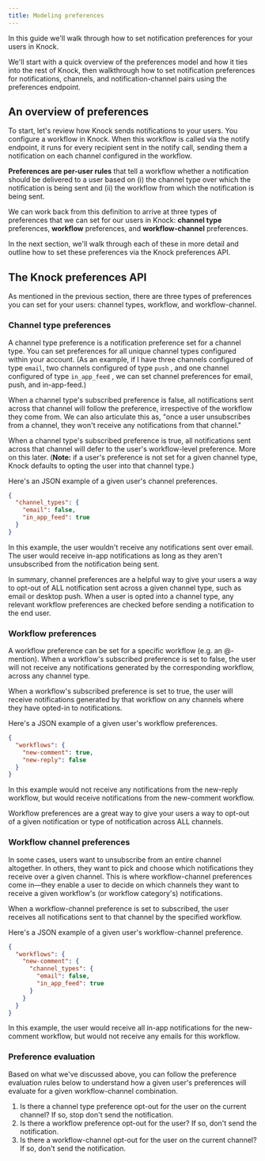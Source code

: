```yaml
---
title: Modeling preferences
---
```


In this guide we'll walk through how to set notification preferences for your users in Knock.

We'll start with a quick overview of the preferences model and how it ties into the rest of Knock, then walkthrough how to set notification preferences for notifications, channels, and notification-channel pairs using the preferences endpoint.

## An overview of preferences

To start, let's review how Knock sends notifications to your users. You configure a workflow in Knock. When this workflow is called via the notify endpoint, it runs for every recipient sent in the notify call, sending them a notification on each channel configured in the workflow.

**Preferences are per-user rules** that tell a workflow whether a notification should be delivered to a user based on (i) the channel type over which the notification is being sent and (ii) the workflow from which the notification is being sent.

We can work back from this definition to arrive at three types of preferences that we can set for our users in Knock: **channel type** preferences, **workflow** preferences, and **workflow-channel** preferences.

In the next section, we'll walk through each of these in more detail and outline how to set these preferences via the Knock preferences API.

## The Knock preferences API

As mentioned in the previous section, there are three types of preferences you can set for your users: channel types, workflow, and workflow-channel.

### Channel type preferences

A channel type preference is a notification preference set for a channel type. You can set preferences for all unique channel types configured within your account. (As an example, if I have three channels configured of type `email`, two channels configured of type `push` , and one channel configured of type `in_app_feed` , we can set channel preferences for email, push, and in-app-feed.)

When a channel type's subscribed preference is false, all notifications sent across that channel will follow the preference, irrespective of the workflow they come from. We can also articulate this as, "once a user unsubscribes from a channel, they won't receive any notifications from that channel."

When a channel type's subscribed preference is true, all notifications sent across that channel will defer to the user's workflow-level preference. More on this later. (**Note:** if a user's preference is not set for a given channel type, Knock defaults to opting the user into that channel type.)

Here's an JSON example of a given user's channel preferences.

```json Channel type preferences
{
  "channel_types": {
    "email": false,
    "in_app_feed": true
  }
}
```

In this example, the user wouldn't receive any notifications sent over email. The user would receive in-app notifications as long as they aren't unsubscribed from the notification being sent.

In summary, channel preferences are a helpful way to give your users a way to opt-out of ALL notification sent across a given channel type, such as email or desktop push. When a user is opted into a channel type, any relevant workflow preferences are checked before sending a notification to the end user.

### Workflow preferences

A workflow preference can be set for a specific workflow (e.g. an @-mention). When a workflow's subscribed preference is set to false, the user will not receive any notifications generated by the corresponding workflow, across any channel type.

When a workflow's subscribed preference is set to true, the user will receive notifications generated by that workflow on any channels where they have opted-in to notifications.

Here's a JSON example of a given user's workflow preferences.

```json Workflow preferences
{
  "workflows": {
    "new-comment": true,
    "new-reply": false
  }
}
```

In this example would not receive any notifications from the new-reply workflow, but would receive notifications from the new-comment workflow.

Workflow preferences are a great way to give your users a way to opt-out of a given notification or type of notification across ALL channels.

### Workflow channel preferences

In some cases, users want to unsubscribe from an entire channel altogether. In others, they want to pick and choose which notifications they receive over a given channel. This is where workflow-channel preferences come in—they enable a user to decide on which channels they want to receive a given workflow's (or workflow category's) notifications.

When a workflow-channel preference is set to subscribed, the user receives all notifications sent to that channel by the specified workflow.

Here's a JSON example of a given user's workflow-channel preference.

```json Workflow-channel preferences
{
  "workflows": {
    "new-comment": {
      "channel_types": {
        "email": false,
        "in_app_feed": true
      }
    }
  }
}
```

In this example, the user would receive all in-app notifications for the new-comment workflow, but would not receive
any emails for this workflow.

### Preference evaluation

Based on what we've discussed above, you can follow the preference evaluation rules below to understand how a given user's preferences will evaluate for a given workflow-channel combination.

1. Is there a channel type preference opt-out for the user on the current channel? If so, stop don't send the notification.
2. Is there a workflow preference opt-out for the user? If so, don't send the notification.
3. Is there a workflow-channel opt-out for the user on the current channel? If so, don't send the notification.
